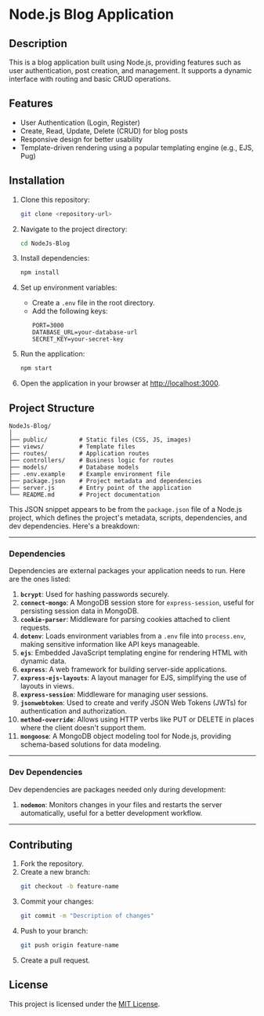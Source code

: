 # Node.js Blog Application

## Description

This is a blog application built using Node.js, providing features such as user authentication, post creation, and management. It supports a dynamic interface with routing and basic CRUD operations.

## Features

- User Authentication (Login, Register)
- Create, Read, Update, Delete (CRUD) for blog posts
- Responsive design for better usability
- Template-driven rendering using a popular templating engine (e.g., EJS, Pug)

## Installation

1. Clone this repository:

   ```bash
   git clone <repository-url>
   ```

2. Navigate to the project directory:

   ```bash
   cd NodeJs-Blog
   ```

3. Install dependencies:

   ```bash
   npm install
   ```

4. Set up environment variables:

   - Create a `.env` file in the root directory.
   - Add the following keys:
     ```env
     PORT=3000
     DATABASE_URL=your-database-url
     SECRET_KEY=your-secret-key
     ```

5. Run the application:

   ```bash
   npm start
   ```

6. Open the application in your browser at [http://localhost:3000](http://localhost:3000).

## Project Structure

```
NodeJs-Blog/
│
├── public/         # Static files (CSS, JS, images)
├── views/          # Template files
├── routes/         # Application routes
├── controllers/    # Business logic for routes
├── models/         # Database models
├── .env.example    # Example environment file
├── package.json    # Project metadata and dependencies
├── server.js       # Entry point of the application
└── README.md       # Project documentation
```

This JSON snippet appears to be from the `package.json` file of a Node.js project, which defines the project's metadata, scripts, dependencies, and dev dependencies. Here's a breakdown:

---

### **Dependencies**
Dependencies are external packages your application needs to run. Here are the ones listed:

1. **`bcrypt`**: Used for hashing passwords securely.
2. **`connect-mongo`**: A MongoDB session store for `express-session`, useful for persisting session data in MongoDB.
3. **`cookie-parser`**: Middleware for parsing cookies attached to client requests.
4. **`dotenv`**: Loads environment variables from a `.env` file into `process.env`, making sensitive information like API keys manageable.
5. **`ejs`**: Embedded JavaScript templating engine for rendering HTML with dynamic data.
6. **`express`**: A web framework for building server-side applications.
7. **`express-ejs-layouts`**: A layout manager for EJS, simplifying the use of layouts in views.
8. **`express-session`**: Middleware for managing user sessions.
9. **`jsonwebtoken`**: Used to create and verify JSON Web Tokens (JWTs) for authentication and authorization.
10. **`method-override`**: Allows using HTTP verbs like PUT or DELETE in places where the client doesn't support them.
11. **`mongoose`**: A MongoDB object modeling tool for Node.js, providing schema-based solutions for data modeling.

---

### **Dev Dependencies**
Dev dependencies are packages needed only during development:

1. **`nodemon`**: Monitors changes in your files and restarts the server automatically, useful for a better development workflow.

---

## Contributing

1. Fork the repository.
2. Create a new branch:
   ```bash
   git checkout -b feature-name
   ```
3. Commit your changes:
   ```bash
   git commit -m "Description of changes"
   ```
4. Push to your branch:
   ```bash
   git push origin feature-name
   ```
5. Create a pull request.

## License

This project is licensed under the [MIT License](LICENSE).



